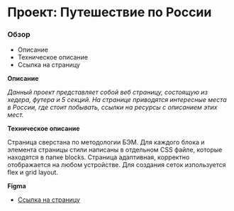 # Проект: Путешествие по России

### Обзор

- Описание
- Техническое описание
- Ссылка на страницу

**Описание**

_Данный проект представляет собой веб страницу, состоящую из хедера, футера и 5 секций. На странице приводятся интересные места в России, где стоит побывать, ссылки на ресурсы с описанием этих мест._

**Техническое описание**

Страница сверстана по методологии БЭМ. Для каждого блока и элемента страницы стили написаны в отдельном CSS файле, которые находятся в папке blocks. Страница адаптивная, корректно отображается на любом устройстве. Для создания сеток изпользуется flex и grid layout.

**Figma**

- [Ссылка на страницу](https://aleksey-dev-crt.github.io/russian-travel/index.html)
